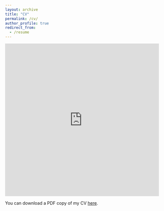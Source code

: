 ```yaml
---
layout: archive
title: "CV"
permalink: /cv/
author_profile: true
redirect_from:
  - /resume
---
```


<iframe src="https://drive.google.com/file/d/1ybW0h_Z6BxEq2PAaNW9-BimgbHo5INYM/view" width="100%" height="500" frameborder="no" border="0" marginwidth="0" marginheight="0"></iframe>

You can download a PDF copy of my CV [here](https://drive.google.com/file/d/1ybW0h_Z6BxEq2PAaNW9-BimgbHo5INYM/view).
